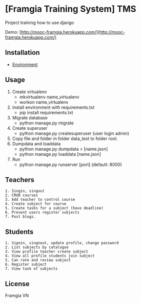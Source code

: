 # [Framgia Training System] TMS

Project training how to use django

Demo: [http://mooc-framgia.herokuapp.com/](http://mooc-framgia.herokuapp.com/)

## Installation

* [Environment](http://askubuntu.com/questions/244641/how-to-set-up-and-use-a-virtual-python-environment-in-ubuntu)

## Usage

1. Create virtualenv
    * mkvirtualenv name_virtualenv
    * workon name_virtualenv
2. Install environment with requirements.txt
    * pip install requirements.txt
3. Migrate database
    * python manage.py migrate
4. Create superuser
    * python manage.py createsuperuser (user login admin)
5. Copy file and folder in folder data_test to folder root.
6. Dumpdata and loaddata
    * python manage.py dumpdata > [name.json]
    * python manage.py loaddata [name.json]
7. Run
    * python manage.py runserver [port] (default: 8000)

## Teachers
    1. Singin, singout
    2. CRUD courses
    3. Add teacher to control course
    4. Create subject for course
    5. Create tasks for a subject (have deadline)
    6. Prevent users register subjects
    7. Post blogs.

## Students
    1. Signin, singnout, update profile, change password
    2. List subjects by catalogue
    3. View profile teacher create subject
    4. View all profile students join subject
    5. Can rate and review subject
    6. Register subject
    7. View task of subjects

## License

Framgia VN
